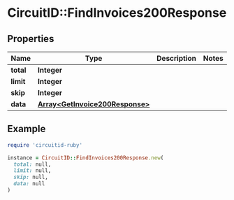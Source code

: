 # CircuitID::FindInvoices200Response

## Properties

| Name | Type | Description | Notes |
| ---- | ---- | ----------- | ----- |
| **total** | **Integer** |  |  |
| **limit** | **Integer** |  |  |
| **skip** | **Integer** |  |  |
| **data** | [**Array&lt;GetInvoice200Response&gt;**](GetInvoice200Response.md) |  |  |

## Example

```ruby
require 'circuitid-ruby'

instance = CircuitID::FindInvoices200Response.new(
  total: null,
  limit: null,
  skip: null,
  data: null
)
```

